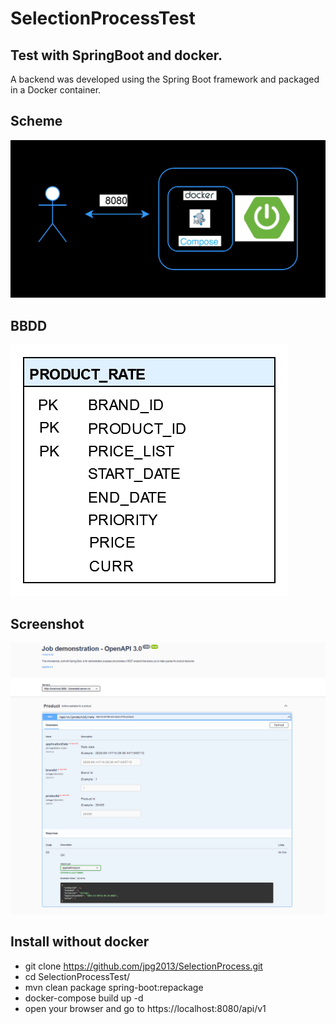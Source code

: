 # SelectionProcessTest

## Test with SpringBoot and docker.
A backend was developed using the Spring Boot framework and packaged in a Docker container.

## Scheme
![Scheme](https://github.com/jdlpg/SelectionProcessTest/blob/develop/Diagrams/Scheme.png?raw=true)

## BBDD
![BBDD](https://github.com/jdlpg/SelectionProcessTest/blob/develop/Diagrams/BBDD.png?raw=true)

## Screenshot
![BBDD](https://github.com/jdlpg/SelectionProcessTest/blob/develop/Diagrams/ScreenShot.png?raw=true)

## Install without docker
* git clone https://github.com/jpg2013/SelectionProcess.git
* cd SelectionProcessTest/
* mvn clean package spring-boot:repackage
* docker-compose build up -d 
* open your browser and go to https://localhost:8080/api/v1
